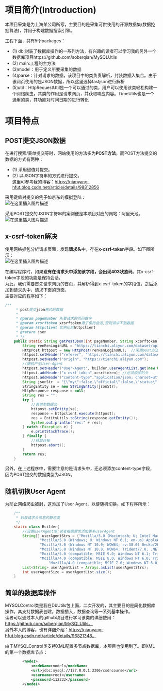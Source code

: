 
# 项目简介(Introduction)

本项目采集是为上海某公司所写，主要目的是采集可供使用的开源数据集(数据挖掘算法)，并用于构建数据搜索引擎。


工程下面，共有5个packages：

* (1) db:封装了数据库操作的一系列方法，有兴趣的读者可以学习我的另外一个数据库项目https://github.com/soberqian/MySQLUtils<br />
* (2) main:工程的主方法<br />
* (3)model：用于定义所要采集的数据 <br />
* (4)parse：针对请求的数据，该项目中的类负责解析，封装数据入集合。由于该网页使用的是JSON数据，所以这里选择fastjson进行解析<br />
* (5)util：HttpRequestUtil是一个可以通过的类，用户可以使用该类轻松构建一个网络爬虫，其类的作用是请求网页，并获取响应内容。TimeUtils也是一个通用的类，其功能对时间日期的进行转化<br />

# 项目特点
## POST提交JSON数据
在进行搜索/表单提交等时，网站使用的方法多为**POST方法**。而POST方法提交的数据的方式有两种：<br />
* (1) 采用键值对提交。<br />
* (2) 以JSON字符串的方式进行提交。<br />
这里可参考我的博客：https://qianyang-hfut.blog.csdn.net/article/details/98312856

采用键值对提交的例子如京东的模拟登陆：<br />
![在这里插入图片描述](https://img-blog.csdnimg.cn/20190803103453425.png?x-oss-process=image/watermark,type_ZmFuZ3poZW5naGVpdGk,shadow_10,text_aHR0cHM6Ly9xaWFueWFuZy1oZnV0LmJsb2cuY3Nkbi5uZXQ=,size_16,color_FFFFFF,t_70#pic_center)

采用POST提交的JSON字符串的案例便是本项目对应的网站：阿里天池。<br />
![在这里插入图片描述](https://img-blog.csdnimg.cn/20190804075535389.png)

## x-csrf-token解决
使用网络抓包分析请求页面，发现**请求头**中，存在**x-csrf-token**字段。如下图所示：<br />
![在这里插入图片描述](https://img-blog.csdnimg.cn/20190804075708139.png?x-oss-process=image/watermark,type_ZmFuZ3poZW5naGVpdGk,shadow_10,text_aHR0cHM6Ly9xaWFueWFuZy1oZnV0LmJsb2cuY3Nkbi5uZXQ=,size_16,color_FFFFFF,t_70)

在编写程序时，如果**没有在请求头中添加该字段，会出现403状态码**。其x-csrf-token字段的功能是保持会话。<br />
为此，我们需要首先请求网页的首页，并解析得到x-csrf-token的字段值，之后添加到请求头中，请求下面的页面。<br />
主要对应的程序如下：<br />
```java
/**
	 * post提交json格式的数据
	 * 
	 * @param pageNumber 所要请求的页码数字
	 * @param xcsrftoken xcsrftoken用于保持会话,否则请求不到数据
	 * @param httpclient 实例化的httpclient
	 * @return json 
	 * */
	public static String getPostJson(int pageNumber, String xcsrftoken, HttpClient httpclient) throws UnsupportedEncodingException {
		String renRenLoginURL = "https://tianchi.aliyun.com/dataset/api/notebook/getDatasetList"; //登陆的地址
		HttpPost httpost = new HttpPost(renRenLoginURL);  //采用post方法
		httpost.setHeader("referer", "https://tianchi.aliyun.com/dataset/?spm=5176.12282016.0.0.7bba15a2ZOO4VC");
		httpost.setHeader("origin", "https://tianchi.aliyun.com");
		//随机产生User-Agent
		httpost.setHeader("User-Agent", builder.userAgentList.get(new Random().nextInt(builder.userAgentSize)) );
		httpost.addHeader("x-csrf-token",xcsrftoken); //必须添加的头
		httpost.addHeader("content-type","application/json; charset=utf-8"); //必须添加的头
		String jsonStr  = "{\"my\":false,\"official\":false,\"status\":1,\"pageSize\":10,\"pageNum\":" + pageNumber + "}";
		StringEntity se = new StringEntity(jsonStr);
		HttpResponse response = null;
		String res = "";
		try {  
			//表单参数提交
			httpost.setEntity(se);  
			response = httpclient.execute(httpost); 
			res = EntityUtils.toString(response.getEntity());
			System.out.println("res:" + res);
		} catch (Exception e) {  
			e.printStackTrace();  
		} finally {  
			//释放连接
			httpost.abort();  
		}  
		return res;
	}
```
另外，在上述程序中，需要注意的是请求头中，还必须添加content-type字段，因为POST提交的数据类型为JSON。<br />
## 随机切换User Agent
为防止网络爬虫被封，这添加了User Agent，以便随机切换。如下程序所示：<br />
```java
	/**
	 * 封装请求头信息的静态类
	 */
	static class Builder{
		//设置userAgent库;读者根据需求添加更多userAgent
		String[] userAgentStrs = {"Mozilla/5.0 (Macintosh; U; Intel Mac OS X 10_6_8; en-us) AppleWebKit/534.50 (KHTML, like Gecko) Version/5.1 Safari/534.50",
				"Mozilla/5.0 (Windows; U; Windows NT 6.1; en-us) AppleWebKit/534.50 (KHTML, like Gecko) Version/5.1 Safari/534.50",
				"Mozilla/5.0 (Windows NT 10.0; WOW64; rv:38.0) Gecko/20100101 Firefox/38.0",
				"Mozilla/5.0 (Windows NT 10.0; WOW64; Trident/7.0; .NET4.0C; .NET4.0E; .NET CLR 2.0.50727; .NET CLR 3.0.30729; .NET CLR 3.5.30729; InfoPath.3; rv:11.0) like Gecko",
				"Mozilla/5.0 (compatible; MSIE 9.0; Windows NT 6.1; Trident/5.0)",
				"Mozilla/4.0 (compatible; MSIE 8.0; Windows NT 6.0; Trident/4.0)",
		            "Mozilla/4.0 (compatible; MSIE 7.0; Windows NT 6.0)"};
		List<String> userAgentList = Arrays.asList(userAgentStrs);
		int userAgentSize = userAgentList.size();
	}
```

## 简单的数据库操作
MYSQLControl类是我在DbUtils包上面，二次开发的，其主要目的是简化数据库操作。其支持数据表创建，数据插入，数据查询等一系列基本操作。<br />
读者可以通过本人的github项目进行学习该类的详细使用：https://github.com/soberqian/MySQLUtils。<br />
另外本人的博客，也有详细介绍：https://qianyang-hfut.blog.csdn.net/article/details/96821348。

由于MYSQLControl类支持XML配置多节点数据库，本项目也使用到了。即XML的第一个数据库节点：
```XML
		<node1>
			<nodeName>node1</nodeName>
			<url>jdbc:mysql://127.0.0.1:3306/csdncourse</url>
			<username>root</username>
			<password>112233</password>
		</node1>
```


